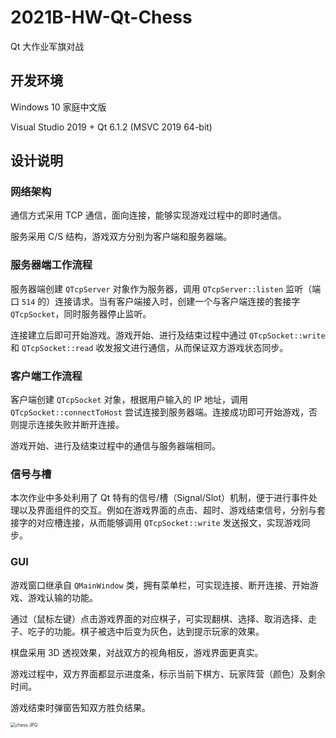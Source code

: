 # 2021B-HW-Qt-Chess

Qt 大作业军旗对战

## 开发环境

Windows 10 家庭中文版

Visual Studio 2019 + Qt 6.1.2 (MSVC 2019 64-bit)

## 设计说明

### 网络架构

通信方式采用 TCP 通信，面向连接，能够实现游戏过程中的即时通信。

服务采用 C/S 结构，游戏双方分别为客户端和服务器端。

### 服务器端工作流程

服务器端创建 `QTcpServer` 对象作为服务器，调用 `QTcpServer::listen` 监听（端口 `514` 的）连接请求。当有客户端接入时，创建一个与客户端连接的套接字 `QTcpSocket`，同时服务器停止监听。

连接建立后即可开始游戏。游戏开始、进行及结束过程中通过 `QTcpSocket::write` 和 `QTcpSocket::read` 收发报文进行通信，从而保证双方游戏状态同步。

### 客户端工作流程

客户端创建 `QTcpSocket` 对象，根据用户输入的 IP 地址，调用 `QTcpSocket::connectToHost` 尝试连接到服务器端。连接成功即可开始游戏，否则提示连接失败并断开连接。

游戏开始、进行及结束过程中的通信与服务器端相同。

### 信号与槽

本次作业中多处利用了 Qt 特有的信号/槽（Signal/Slot）机制，便于进行事件处理以及界面组件的交互。例如在游戏界面的点击、超时、游戏结束信号，分别与套接字的对应槽连接，从而能够调用 `QTcpSocket::write` 发送报文，实现游戏同步。

### GUI

游戏窗口继承自 `QMainWindow` 类，拥有菜单栏，可实现连接、断开连接、开始游戏、游戏认输的功能。

通过（鼠标左键）点击游戏界面的对应棋子，可实现翻棋、选择、取消选择、走子、吃子的功能。棋子被选中后变为灰色，达到提示玩家的效果。

棋盘采用 3D 透视效果，对战双方的视角相反，游戏界面更真实。

游戏过程中，双方界面都显示进度条，标示当前下棋方、玩家阵营（颜色）及剩余时间。

游戏结束时弹窗告知双方胜负结果。

<img src="https://i.loli.net/2021/08/28/IH6vPMLha7DmXg9.jpg" alt="chess.JPG" style="zoom:50%;" />
